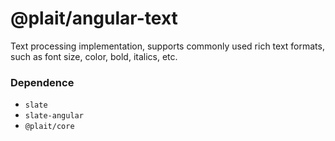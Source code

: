 # @plait/angular-text

Text processing implementation, supports commonly used rich text formats, such as font size, color, bold, italics, etc.

### Dependence

- `slate`
- `slate-angular`
-  `@plait/core`

